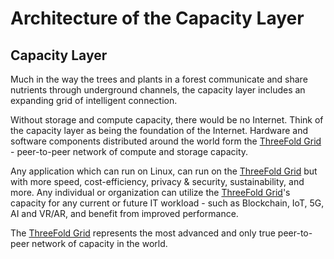 # Architecture of the Capacity Layer

## Capacity Layer

Much in the way the trees and plants in a forest communicate and share nutrients through underground channels, the capacity layer includes an expanding grid of intelligent connection.

Without storage and compute capacity, there would be no Internet. Think of the capacity layer as being the foundation of the Internet. Hardware and software components distributed around the world form the [ThreeFold Grid](threefold__threefold_grid) - peer-to-peer network of compute and storage capacity.

Any application which can run on Linux, can run on the [ThreeFold Grid](threefold__threefold_grid) but with more speed, cost-efficiency, privacy & security, sustainability, and more. Any individual or organization can utilize the [ThreeFold Grid](threefold__threefold_grid)'s capacity for any current or future IT workload - such as Blockchain, IoT, 5G, AI and VR/AR, and benefit from improved performance.

The [ThreeFold Grid](threefold__threefold_grid) represents the most advanced and only true peer-to-peer network of capacity in the world.

<!--  No more capacity layer section in the threefold.io site.
learn more about the Capacity Layer on the [ThreeFold website](https://threefold.io/capacity.html).
-->
